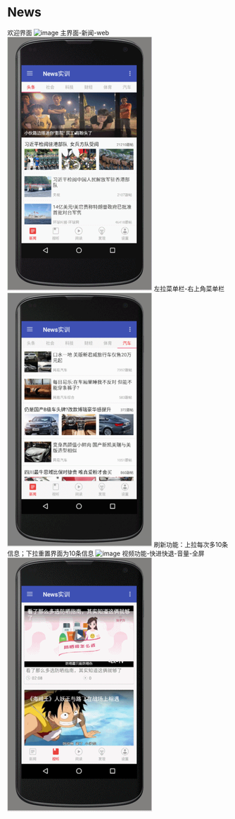 # News
欢迎界面
![image](https://github.com/FrankieJian/News/blob/master/app/src/pic/welcome.gif)
主界面-新闻-web
![image](https://github.com/FrankieJian/News/blob/master/app/src/pic/home.gif)
左拉菜单栏-右上角菜单栏
![image](https://github.com/FrankieJian/News/blob/master/app/src/pic/menu.gif)
刷新功能：上拉每次多10条信息；下拉重置界面为10条信息
![image](https://github.com/FrankieJian/News/blob/master/app/src/pic/F5.gif)
视频功能-快进快退-音量-全屏
![image](https://github.com/FrankieJian/News/blob/master/app/src/pic/video.gif)
